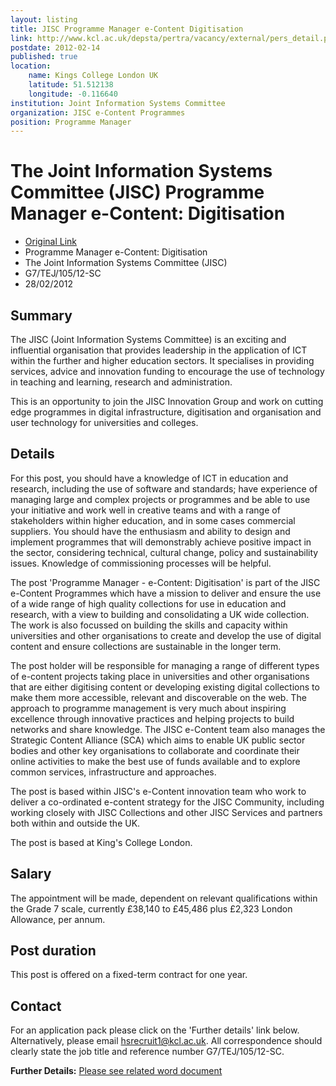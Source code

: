 ```yaml
---
layout: listing
title: JISC Programme Manager e-Content Digitisation
link: http://www.kcl.ac.uk/depsta/pertra/vacancy/external/pers_detail.php?jobindex=11296
postdate: 2012-02-14
published: true
location:
    name: Kings College London UK
    latitude: 51.512138
    longitude: -0.116640
institution: Joint Information Systems Committee
organization: JISC e-Content Programmes
position: Programme Manager
---
```


# The Joint Information Systems Committee (JISC) Programme Manager e-Content: Digitisation

*  [Original Link](http://www.kcl.ac.uk/depsta/pertra/vacancy/external/pers_detail.php?jobindex=11296)
*  Programme Manager e-Content: Digitisation
*  The Joint Information Systems Committee (JISC)
*  G7/TEJ/105/12-SC
*  28/02/2012

## Summary	 
The JISC (Joint Information Systems Committee) is an exciting and influential organisation that provides leadership in the application of ICT within the further and higher education sectors. It specialises in providing services, advice and innovation funding to encourage the use of technology in teaching and learning, research and administration. 

This is an opportunity to join the JISC Innovation Group and work on cutting edge programmes in digital infrastructure, digitisation and organisation and user technology for universities and colleges.

## Details	 
For this post, you should have a knowledge of ICT in education and research, including the use of software and standards; have experience of managing large and complex projects or programmes and be able to use your initiative and work well in creative teams and with a range of stakeholders within higher education, and in some cases commercial suppliers. You should have the enthusiasm and ability to design and implement programmes that will demonstrably achieve positive impact in the sector, considering technical, cultural change, policy and sustainability issues. Knowledge of commissioning processes will be helpful.

The post 'Programme Manager - e-Content: Digitisation' is part of the JISC e-Content Programmes which have a mission to deliver and ensure the use of a wide range of high quality collections for use in education and research, with a view to building and consolidating a UK wide collection. The work is also focussed on building the skills and capacity within universities and other organisations to create and develop the use of digital content and ensure collections are sustainable in the longer term. 

The post holder will be responsible for managing a range of different types of e-content projects taking place in universities and other organisations that are either digitising content or developing existing digital collections to make them more accessible, relevant and discoverable on the web. The approach to programme management is very much about inspiring excellence through innovative practices and helping projects to build networks and share knowledge. The JISC e-Content team also manages the Strategic Content Alliance (SCA) which aims to enable UK public sector bodies and other key organisations to collaborate and coordinate their online activities to make the best use of funds available and to explore common services, infrastructure and approaches.

The post is based within JISC's e-Content innovation team who work to deliver a co-ordinated e-content strategy for the JISC Community, including working closely with JISC Collections and other JISC Services and partners both within and outside the UK.

The post is based at King's College London.

## Salary	
The appointment will be made, dependent on relevant qualifications within the Grade 7 scale, currently £38,140 to £45,486 plus £2,323 London Allowance, per annum.

## Post duration
This post is offered on a fixed-term contract for one year.

## Contact
For an application pack please click on the 'Further details' link below. Alternatively, please email hsrecruit1@kcl.ac.uk. All correspondence should clearly state the job title and reference number G7/TEJ/105/12-SC.

**Further Details:** [Please see related word document](http://www.kcl.ac.uk/depsta/pertra/vacancy/jd/11296.doc)